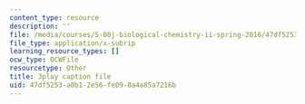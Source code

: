 ```yaml
---
content_type: resource
description: ''
file: /media/courses/5-08j-biological-chemistry-ii-spring-2016/47df5253a0b12e56fe098a4a85a7216b_j8ygU5VT8BQ.srt
file_type: application/x-subrip
learning_resource_types: []
ocw_type: OCWFile
resourcetype: Other
title: 3play caption file
uid: 47df5253-a0b1-2e56-fe09-8a4a85a7216b
---
```

